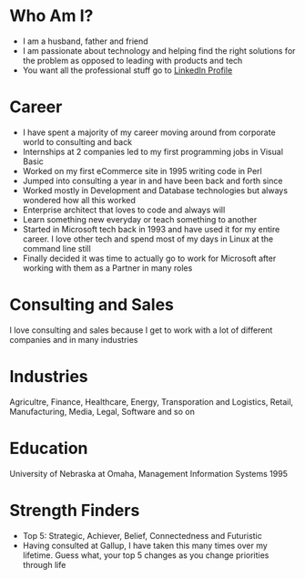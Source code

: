 # Who Am I?

- I am a husband, father and friend
- I am passionate about technology and helping find the right solutions for the problem as opposed to leading with products and tech
- You want all the professional stuff go to [LinkedIn Profile](https://www.linkedin.com/in/khofer)

# Career
- I have spent a majority of my career moving around from corporate world to consulting and back
- Internships at 2 companies led to my first programming jobs in Visual Basic
- Worked on my first eCommerce site in 1995 writing code in Perl
- Jumped into consulting a year in and have been back and forth since
- Worked mostly in Development and Database technologies but always wondered how all this worked
- Enterprise architect that loves to code and always will
- Learn something new everyday or teach something to another
- Started in Microsoft tech back in 1993 and have used it for my entire career. I love other tech and spend most of my days in Linux at the command line still
- Finally decided it was time to actually go to work for Microsoft after working with them as a Partner in many roles

# Consulting and Sales
I love consulting and sales because I get to work with a lot of different companies and in many industries

# Industries
Agricultre, Finance, Healthcare, Energy, Transporation and Logistics, Retail, Manufacturing, Media, Legal, Software and so on

# Education
University of Nebraska at Omaha, Management Information Systems 1995

# Strength Finders
- Top 5: Strategic, Achiever, Belief, Connectedness and Futuristic
- Having consulted at Gallup, I have taken this many times over my lifetime. Guess what, your top 5 changes as you change priorities through life
